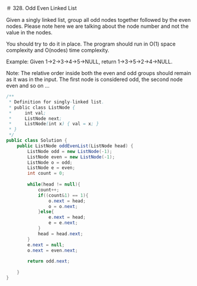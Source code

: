 ＃ 328. Odd Even Linked List

Given a singly linked list, group all odd nodes together followed by the even nodes. Please note here we are talking about the node number and not the value in the nodes.

You should try to do it in place. The program should run in O(1) space complexity and O(nodes) time complexity.

Example:
Given 1->2->3->4->5->NULL,
return 1->3->5->2->4->NULL.

Note:
The relative order inside both the even and odd groups should remain as it was in the input. 
The first node is considered odd, the second node even and so on ...

```java
/**
 * Definition for singly-linked list.
 * public class ListNode {
 *     int val;
 *     ListNode next;
 *     ListNode(int x) { val = x; }
 * }
 */
public class Solution {
    public ListNode oddEvenList(ListNode head) {
        ListNode odd = new ListNode(-1);
        ListNode even = new ListNode(-1);
        ListNode o = odd;
        ListNode e = even;
        int count = 0;
        
        while(head != null){
            count++;
            if((count&1) == 1){
                o.next = head;
                o = o.next;
            }else{
                e.next = head;
                e = e.next;
            }
            head = head.next;
        }
        e.next = null;
        o.next = even.next;
        
        return odd.next;
        
    }
}
```

